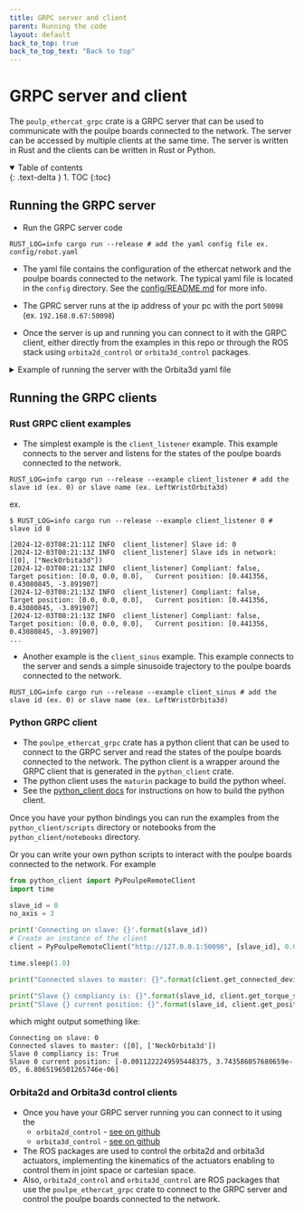 ```yaml
---
title: GRPC server and client
parent: Running the code
layout: default
back_to_top: true
back_to_top_text: "Back to top"
---
```


# GRPC server and client

The `poulp_ethercat_grpc` crate is a GRPC server that can be used to communicate with the poulpe boards connected to the network. The server can be accessed by multiple clients at the same time. The server is written in Rust and the clients can be written in Rust or Python.

<details open markdown="block">
  <summary>
    Table of contents
  </summary>
  {: .text-delta }
1. TOC
{:toc}
</details>

## Running the GRPC server




- Run the GRPC server code

```shell
RUST_LOG=info cargo run --release # add the yaml config file ex. config/robot.yaml
```

- The yaml file contains the configuration of the ethercat network and the poulpe boards connected to the network. The typical yaml file is located in the `config` directory. See the [config/README.md](config/README.md) for more info.
- The GPRC server runs at the ip address of your pc with the port `50098` (ex. `192.168.0.67:50098`)

- Once the server is up and running you can connect to it with the GRPC client, either directly from the examples in this repo or through the ROS stack using `orbita2d_control` or `orbita3d_control` packages.

<details markdown="1"><summary>Example of running the server with the Orbita3d yaml file</summary>

For example, if you have one one poulpe board connected to the network (ex. one orbita3d with the name of `NeckOrbita3d`), and you define your yaml file for example:

```yaml
ethercat:
  master_id: 0
  cycle_time_us: 1000 # us - cycle time of the ethercat 1/frequency
  command_drop_time_us: 5000 # us (5ms default) 
  watchdog_timeout_ms: 500 # ms (500ms default)
  mailbox_wait_time_ms: 10000 #ms  (1s default)
```

You can run the server with:

```shell
$ RUST_LOG=info cargo run --release -- config/my_network_config.yaml # or config/robot.yaml for defualt config

[2024-12-03T07:58:37Z INFO  ethercat_controller::ethercat_controller] Found 1 slaves
[2024-12-03T07:58:37Z INFO  ethercat_controller::ethercat_controller] Slave "NeckOrbita3d" at position 0
[2024-12-03T07:58:37Z INFO  server] Setup Slave 0...
[2024-12-03T07:58:37Z INFO  ethercat_controller::ethercat_controller] Master and all slaves operational!
[2024-12-03T07:58:37Z INFO  poulpe_ethercat_controller] Slave 0, inital state: SwitchOnDisabled
[2024-12-03T07:58:37Z INFO  poulpe_ethercat_controller] Slave 0, setup done! Current state: SwitchedOn
[2024-12-03T07:58:37Z INFO  server] Done!
[2024-12-03T07:58:37Z INFO  server] POULPE controller ready!
[2024-12-03T07:58:47Z INFO  ethercat_controller::ethercat_controller] EtherCAT loop: 913.37 Hz
```

</details>

## Running the GRPC clients

### Rust GRPC client examples

- The simplest example is the `client_listener` example. This example connects to the server and listens for the states of the poulpe boards connected to the network.

```shell
RUST_LOG=info cargo run --release --example client_listener # add the slave id (ex. 0) or slave name (ex. LeftWristOrbita3d)
```

ex.
```shell
$ RUST_LOG=info cargo run --release --example client_listener 0 # slave id 0

[2024-12-03T08:21:11Z INFO  client_listener] Slave id: 0
[2024-12-03T08:21:13Z INFO  client_listener] Slave ids in network: ([0], ["NeckOrbita3d"])
[2024-12-03T08:21:13Z INFO  client_listener] Compliant: false,	 Target position: [0.0, 0.0, 0.0],	 Current position: [0.441356, 0.43080845, -3.891907]
[2024-12-03T08:21:13Z INFO  client_listener] Compliant: false,	 Target position: [0.0, 0.0, 0.0],	 Current position: [0.441356, 0.43080845, -3.891907]
[2024-12-03T08:21:13Z INFO  client_listener] Compliant: false,	 Target position: [0.0, 0.0, 0.0],	 Current position: [0.441356, 0.43080845, -3.891907]
...

```

- Another example is the `client_sinus` example. This example connects to the server and sends a simple sinusoide trajectory to the poulpe boards connected to the network.

```shell
RUST_LOG=info cargo run --release --example client_sinus # add the slave id (ex. 0) or slave name (ex. LeftWristOrbita3d)
```


### Python GRPC client

- The `poulpe_ethercat_grpc` crate has a python client that can be used to connect to the GRPC server and read the states of the poulpe boards connected to the network. The python client is a wrapper around the GRPC client that is generated in the `python_client` crate. 
- The python client uses the `maturin` package to build the python wheel.
- See the [python_client docs](../../installation/python_client) for instructions on how to build the python client.

Once you have your python bindings you can run the examples from the `python_client/scripts` directory or notebooks from the `python_client/notebooks` directory.

Or you can write your own python scripts to interact with the poulpe boards connected to the network. For example

```python
from python_client import PyPoulpeRemoteClient
import time

slave_id = 0
no_axis = 3

print('Connecting on slave: {}'.format(slave_id))
# Create an instance of the client
client = PyPoulpeRemoteClient("http://127.0.0.1:50098", [slave_id], 0.001)

time.sleep(1.0)

print("Connected slaves to master: {}".format(client.get_connected_devices()))

print("Slave {} compliancy is: {}".format(slave_id, client.get_torque_state(slave_id)))
print("Slave {} current position: {}".format(slave_id, client.get_position_actual_value(slave_id)))
```
which might output something like:
```shell
Connecting on slave: 0
Connected slaves to master: ([0], ['NeckOrbita3d'])
Slave 0 compliancy is: True
Slave 0 current position: [-0.0011222249595448375, 3.743586057680659e-05, 6.8065196501265746e-06]
```

### Orbita2d and Orbita3d control clients

- Once you have your GRPC server running you can connect to it using the
    - `orbita2d_control` - [see on github](https://github.com/pollen-robotics/orbita2d_control)
    - `orbita3d_control` - [see on github](https://github.com/pollen-robotics/orbita3d_control)
- The ROS packages are used to control the orbita2d and orbita3d actuators, implementing the kinematics of the actuators enabling to control them in joint space or cartesian space.
- Also, `orbita2d_control` and `orbita3d_control` are ROS packages that use the `poulpe_ethercat_grpc` crate to connect to the GRPC server and control the poulpe boards connected to the network.